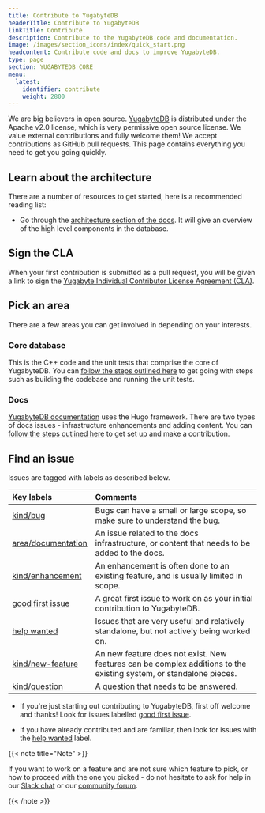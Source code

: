 ```yaml
---
title: Contribute to YugabyteDB
headerTitle: Contribute to YugabyteDB
linkTitle: Contribute
description: Contribute to the YugabyteDB code and documentation.
image: /images/section_icons/index/quick_start.png
headcontent: Contribute code and docs to improve YugabyteDB.
type: page
section: YUGABYTEDB CORE
menu:
  latest:
    identifier: contribute
    weight: 2800
---
```


We are big believers in open source. [YugabyteDB](https://github.com/yugabyte/yugabyte-db) is distributed under the Apache v2.0 license, which is very permissive open source license. We value external contributions and fully welcome them! We accept contributions as GitHub pull requests. This page contains everything you need to get you going quickly.

## Learn about the architecture

There are a number of resources to get started, here is a recommended reading list:

* Go through the [architecture section of the docs](../architecture/). It will give an overview of the high level components in the database.

## Sign the CLA

When your first contribution is submitted as a pull request, you will be given a link to sign the [Yugabyte Individual Contributor License Agreement (CLA)](https://cla-assistant.io/yugabyte/yugabyte-db).

## Pick an area

There are a few areas you can get involved in depending on your interests.

### Core database

This is the C++ code and the unit tests that comprise the core of YugabyteDB. You can [follow the steps outlined here](core-database/checklist/) to get going with steps such as building the codebase and running the unit tests.

### Docs

[YugabyteDB documentation](/) uses the Hugo framework. There are two types of docs issues - infrastructure enhancements and adding content. You can [follow the steps outlined here](docs/) to get set up and make a contribution.

## Find an issue

Issues are tagged with labels as described below.

| Key labels | Comments |
| :--------- | :------- |
| [kind/bug](https://github.com/yugabyte/yugabyte-db/issues?q=is%3Aopen+is%3Aissue+label%3A%22kind%2Fbug%22+) | Bugs can have a small or large scope, so make sure to understand the bug. |
| [area/documentation](https://github.com/yugabyte/yugabyte-db/issues?q=is%3Aopen+is%3Aissue+label%3Aarea%2Fdocumentation+) | An issue related to the docs infrastructure, or content that needs to be added to the docs. |
| [kind/enhancement](https://github.com/yugabyte/yugabyte-db/issues?q=is%3Aopen+is%3Aissue+label%3Akind%2Fenhancement) | An enhancement is often done to an existing feature, and is usually limited in scope. |
| [good first issue](https://github.com/yugabyte/yugabyte-db/issues?q=is%3Aopen+is%3Aissue+label%3A%22good+first+issue%22) | A great first issue to work on as your initial contribution to YugabyteDB. |
| [help wanted](https://github.com/yugabyte/yugabyte-db/issues?q=is%3Aopen+is%3Aissue+label%3A%22help+wanted%22) | Issues that are very useful and relatively standalone, but not actively being worked on. |
| [kind/new-feature](https://github.com/yugabyte/yugabyte-db/issues?q=is%3Aopen+is%3Aissue+label%3Akind%2Fnew-feature) | An new feature does not exist. New features can be complex additions to the existing system, or standalone pieces. |
| [kind/question](https://github.com/yugabyte/yugabyte-db/issues?q=is%3Aopen+is%3Aissue+label%3Akind%2Fquestion) | A question that needs to be answered. |

* If you're just starting out contributing to YugabyteDB, first off welcome and thanks! Look for issues labelled [good first issue](https://github.com/yugabyte/yugabyte-db/issues?q=is%3Aopen+is%3Aissue+label%3A%22good+first+issue%22).

* If you have already contributed and are familiar, then look for issues with the [help wanted](https://github.com/yugabyte/yugabyte-db/issues?q=is%3Aopen+is%3Aissue+label%3A%22help+wanted%22) label.

{{< note title="Note" >}}

If you want to work on a feature and are not sure which feature to pick, or how to proceed with the one you picked - do not hesitate to ask for help in our [Slack chat](https://www.yugabyte.com/slack) or our [community forum](https://forum.yugabyte.com/).

{{< /note >}}
